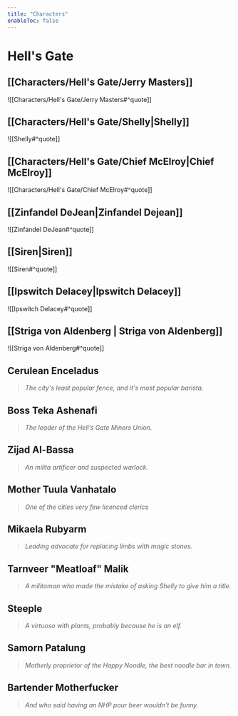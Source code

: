 ```yaml
---
title: "Characters"
enableToc: false
---
```

# Hell's Gate
## [[Characters/Hell's Gate/Jerry Masters]]
![[Characters/Hell's Gate/Jerry Masters#^quote]]
## [[Characters/Hell's Gate/Shelly|Shelly]]
![[Shelly#^quote]]
## [[Characters/Hell's Gate/Chief McElroy|Chief McElroy]]
![[Characters/Hell's Gate/Chief McElroy#^quote]]
## [[Zinfandel DeJean|Zinfandel Dejean]]
![[Zinfandel DeJean#^quote]]
## [[Siren|Siren]]
![[Siren#^quote]]
## [[Ipswitch Delacey|Ipswitch Delacey]]
![[Ipswitch Delacey#^quote]]
## [[Striga von Aldenberg | Striga von Aldenberg]]
![[Striga von Aldenberg#^quote]]
## Cerulean Enceladus
> *The city's least popular fence, and it's most popular barista.*
## Boss Teka Ashenafi
> *The leader of the Hell’s Gate Miners Union.*
## Zijad Al-Bassa
> *An milita artificer and suspected warlock.*
## Mother Tuula Vanhatalo
> *One of the cities very few licenced clerics*
## Mikaela Rubyarm
> *Leading advocate for replacing limbs with magic stones.*
## Tarnveer "Meatloaf" Malik
> *A militaman who made the mistake of asking Shelly to give him a title.*
## Steeple
> *A virtuoso with plants, probably because he is an elf.*
## Samorn Patalung
> *Motherly proprietor of the Happy Noodle, the best noodle bar in town.*
## Bartender Motherfucker
> *And who said having an NHP pour beer wouldn't be funny.*
